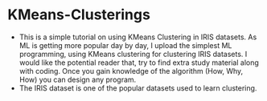# KMeans-Clusterings
- This is a simple tutorial on using KMeans Clustering in IRIS datasets. As ML is getting more popular day by day, I upload the simplest ML programming, using KMeans clustering
for clustering IRIS datasets. I would like the potential reader that, try to find extra study material along with coding. Once you gain knowledge of the algorithm (How, Why, How) you can design any program. 
- The IRIS dataset is one of the popular datasets used to learn clustering.
